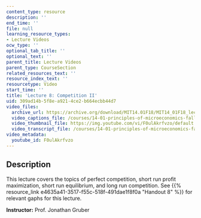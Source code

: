 ```yaml
---
content_type: resource
description: ''
end_time: ''
file: null
learning_resource_types:
- Lecture Videos
ocw_type: ''
optional_tab_title: ''
optional_text: ''
parent_title: Lecture Videos
parent_type: CourseSection
related_resources_text: ''
resource_index_text: ''
resourcetype: Video
start_time: ''
title: 'Lecture 8: Competition II'
uid: 309ad14b-5f8e-a921-4ce2-b664ecbb44d7
video_files:
  archive_url: https://archive.org/download/MIT14.01F18/MIT14_01F18_lec08_300k.mp4
  video_captions_file: /courses/14-01-principles-of-microeconomics-fall-2018/4608ba726e5d50c7b9a11f94a9defc63_F0ulAkrfvzo.vtt
  video_thumbnail_file: https://img.youtube.com/vi/F0ulAkrfvzo/default.jpg
  video_transcript_file: /courses/14-01-principles-of-microeconomics-fall-2018/3c1cdd7f0d95333803c89ad164d185a1_F0ulAkrfvzo.pdf
video_metadata:
  youtube_id: F0ulAkrfvzo
---
```


Description
-----------

This lecture covers the topics of perfect competition, short run profit maximization, short run equilibrium, and long run competition. See {{% resource_link e4635a41-3517-f55c-518f-491dae1f8f0a "Handout 8" %}} for relevant gaphs for this lecture.

**Instructor:** Prof. Jonathan Gruber

